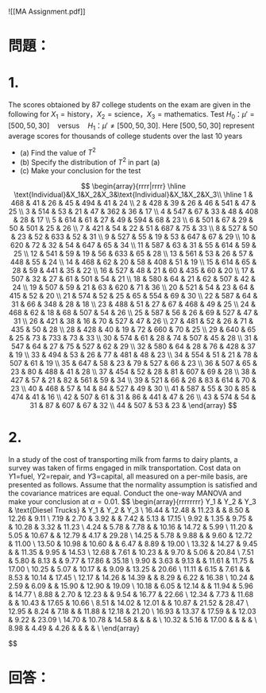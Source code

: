 ![[MA Assignment.pdf]]
# 問題：
# 1.
The scores obtaioned by 87 college students on the exam are given in the following for $X_1=\text{history}，X_2=\text{science}，X_3=\text{mathematics}$. Test $H_0：\mu'=[500,50,30]\quad \text{versus}\quad H_1：\mu'\neq [500,50,30]$. Here $[500,50,30]$ represent average scores for thousands of college students over the last 10 years
- (a) Find the value of $T^2$
- (b) Specify the distribution of $T^2$ in part (a)
- (c) Make your conclusion for the test

$$
\begin{array}{rrrr|rrrr}
\hline
\text{Individual}&X_1&X_2&X_3&\text{Individual}&X_1&X_2&X_3\\
\hline
1	&	468	&	41	&	26	&	45	&	494	&	41	&	24	\\
2	&	428	&	39	&	26	&	46	&	541	&	47	&	25	\\
3	&	514	&	53	&	21	&	47	&	362	&	36	&	17	\\
4	&	547	&	67	&	33	&	48	&	408	&	28	&	17	\\
5	&	614	&	61	&	27	&	49	&	594	&	68	&	23	\\
6	&	501	&	67	&	29	&	50	&	501	&	25	&	26	\\
7	&	421	&	54	&	22	&	51	&	687	&	75	&	33	\\
8	&	527	&	50	&	23	&	52	&	633	&	52	&	31	\\
9	&	527	&	55	&	19	&	53	&	647	&	67	&	29	\\
10	&	620	&	72	&	32	&	54	&	647	&	65	&	34	\\
11	&	587	&	63	&	31	&	55	&	614	&	59	&	25	\\
12	&	541	&	59	&	19	&	56	&	633	&	65	&	28	\\
13	&	561	&	53	&	26	&	57	&	448	&	55	&	24	\\
14	&	468	&	62	&	20	&	58	&	408	&	51	&	19	\\
15	&	614	&	65	&	28	&	59	&	441	&	35	&	22	\\
16	&	527	&	48	&	21	&	60	&	435	&	60	&	20	\\
17	&	507	&	32	&	27	&	61	&	501	&	54	&	21	\\
18	&	580	&	64	&	21	&	62	&	507	&	42	&	24	\\
19	&	507	&	59	&	21	&	63	&	620	&	71	&	36	\\
20	&	521	&	54	&	23	&	64	&	415	&	52	&	20	\\
21	&	574	&	52	&	25	&	65	&	554	&	69	&	30	\\
22	&	587	&	64	&	31	&	66	&	348	&	28	&	18	\\
23	&	488	&	51	&	27	&	67	&	468	&	49	&	25	\\
24	&	468	&	62	&	18	&	68	&	507	&	54	&	26	\\
25	&	587	&	56	&	26	&	69	&	527	&	47	&	31	\\
26	&	421	&	38	&	16	&	70	&	527	&	47	&	26	\\
27	&	481	&	52	&	26	&	71	&	435	&	50	&	28	\\
28	&	428	&	40	&	19	&	72	&	660	&	70	&	25	\\
29	&	640	&	65	&	25	&	73	&	733	&	73	&	33	\\
30	&	574	&	61	&	28	&	74	&	507	&	45	&	28	\\
31	&	547	&	64	&	27	&	75	&	527	&	62	&	29	\\
32	&	580	&	64	&	28	&	76	&	428	&	37	&	19	\\
33	&	494	&	53	&	26	&	77	&	481	&	48	&	23	\\
34	&	554	&	51	&	21	&	78	&	507	&	61	&	19	\\
35	&	647	&	58	&	23	&	79	&	527	&	66	&	23	\\
36	&	507	&	65	&	23	&	80	&	488	&	41	&	28	\\
37	&	454	&	52	&	28	&	81	&	607	&	69	&	28	\\
38	&	427	&	57	&	21	&	82	&	561	&	59	&	34	\\
39	&	521	&	66	&	26	&	83	&	614	&	70	&	23	\\
40	&	468	&	57	&	14	&	84	&	527	&	49	&	30	\\
41	&	587	&	55	&	30	&	85	&	474	&	41	&	16	\\
42	&	507	&	61	&	31	&	86	&	441	&	47	&	26	\\
43	&	574	&	54	&	31	&	87	&	607	&	67	&	32	\\
44	&	507	&	53	&	23	&								
\end{array}
$$
# 2.
In a study of the cost of transporting milk from farms to dairy plants, a survey was taken of firms engaged in milk transportation. Cost data on $Y1 =$fuel, $Y2 =$repair, and $Y3 =$capital, all measured on a per-mile basis, are presented as follows. Assume that the normality assumption is satisfied and the covariance matrices are equal. Conduct the one-way MANOVA and make your conclusion at $\alpha = 0.01$.
$$
\begin{array}{rrrrrrrr}
Y_1	&	Y_2	&	Y_3	&	\text{Diesel Trucks}	&	Y_1	&	Y_2	&	Y_3	\\
16.44	&	12.48	&	11.23	&		&	8.50	&	12.26	&	9.11	\\
7.19	&	2.70	&	3.92	&		&	7.42	&	5.13	&	17.15	\\
9.92	&	1.35	&	9.75	&		&	10.28	&	3.32	&	11.23	\\
4.24	&	5.78	&	7.78	&		&	10.16	&	14.72	&	5.99	\\
11.20	&	5.05	&	10.67	&		&	12.79	&	4.17	&	29.28	\\
14.25	&	5.78	&	9.88	&		&	9.60	&	12.72	&	11.00	\\
13.50	&	10.98	&	10.60	&		&	6.47	&	8.89	&	19.00	\\
13.32	&	14.27	&	9.45	&		&	11.35	&	9.95	&	14.53	\\
12.68	&	7.61	&	10.23	&		&	9.70	&	5.06	&	20.84	\\
7.51	&	5.80	&	8.13	&		&	9.77	&	17.86	&	35.18	\\
9.90	&	3.63	&	9.13	&		&	11.61	&	11.75	&	17.00	\\
10.25	&	5.07	&	10.17	&		&	9.09	&	13.25	&	20.66	\\
11.11	&	6.15	&	7.61	&		&	8.53	&	10.14	&	17.45	\\
12.17	&	14.26	&	14.39	&		&	8.29	&	6.22	&	16.38	\\
10.24	&	2.59	&	6.09	&		&	15.90	&	12.90	&	19.09	\\
10.18	&	6.05	&	12.14	&		&	11.94	&	5.96	&	14.77	\\
8.88	&	2.70	&	12.23	&		&	9.54	&	16.77	&	22.66	\\
12.34	&	7.73	&	11.68	&		&	10.43	&	17.65	&	10.66	\\
8.51	&	14.02	&	12.01	&		&	10.87	&	21.52	&	28.47	\\
12.95	&	8.24	&	7.18	&		&	11.88	&	12.18	&	21.20	\\
16.93	&	13.37	&	17.59	&		&	12.03	&	9.22	&	23.09	\\
14.70	&	10.78	&	14.58	&		&		&		&		\\
10.32	&	5.16	&	17.00	&		&		&		&		\\
8.98	&	4.49	&	4.26	&		&		&		&		\\
\end{array}

$$
# 回答：